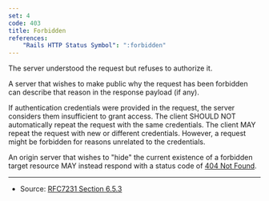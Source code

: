 ```yaml
---
set: 4
code: 403
title: Forbidden
references:
    "Rails HTTP Status Symbol": ":forbidden"
---
```


The server understood the request but refuses to authorize it.

A server that wishes to make public why the request has been forbidden can
describe that reason in the response payload (if any).

If authentication credentials were provided in the request, the server considers
them insufficient to grant access. The client SHOULD NOT automatically repeat
the request with the same credentials. The client MAY repeat the request with
new or different credentials. However, a request might be forbidden for reasons
unrelated to the credentials.

An origin server that wishes to "hide" the current existence of a forbidden
target resource MAY instead respond with a status code of
[404 Not Found](/404).

---

* Source: [RFC7231 Section 6.5.3][1]

[1]: <http://tools.ietf.org/html/rfc7231#section-6.5.3>